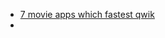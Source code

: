 - [7 movie apps which fastest qwik](https://dev.to/builderio/movies-app-in-7-frameworks-which-is-fastest-and-why-5h3k)
- 